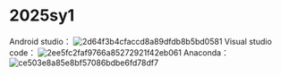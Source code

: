 # 2025sy1
Android studio：
![2d64f3b4cfaccd8a89dfdb8b5bd0581](https://github.com/user-attachments/assets/d092102b-aa51-4175-b73a-a371948f09c4)
Visual studio code：
![2ee5fc2faf9766a85272921f42eb061](https://github.com/user-attachments/assets/aa37eb52-3c93-4479-a319-3447a4f906a1)
Anaconda：
![ce503e8a85e8bf57086bdbe6fd78df7](https://github.com/user-attachments/assets/6df92738-4f52-410f-86bf-b35926541680)

